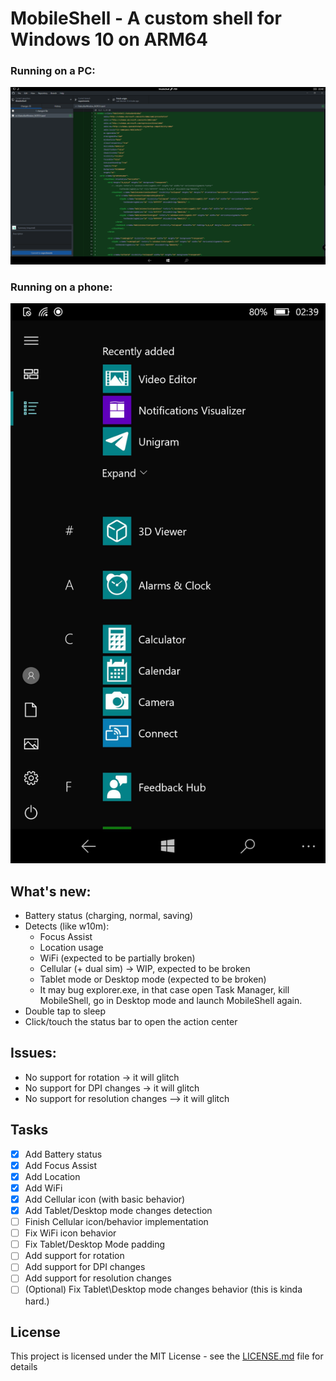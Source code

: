 # MobileShell - A custom shell for Windows 10 on ARM64

### Running on a PC:
![pcMobileShell](demo/PC.png "MobileShell running on a PC")

### Running on a phone:
![phoneMobileShell](demo/Mobile.png "MobileShell running on a phone")

## What's new:

- Battery status (charging, normal, saving)
- Detects (like w10m):
    - Focus Assist
    - Location usage
    - WiFi (expected to be partially broken)
    - Cellular (+ dual sim) -> WIP, expected to be broken
    - Tablet mode or Desktop mode (expected to be broken)
    - It may bug explorer.exe, in that case open Task Manager, kill MobileShell, go in Desktop mode and launch MobileShell again.
- Double tap to sleep
- Click/touch the status bar to open the action center

## Issues:

 - No support for rotation -> it will glitch
 - No support for DPI changes -> it will glitch
 - No support for resolution changes --> it will glitch

## Tasks

- [X] Add Battery status
- [X] Add Focus Assist
- [X] Add Location
- [X] Add WiFi
- [X] Add Cellular icon (with basic behavior)
- [X] Add Tablet/Desktop mode changes detection
- [ ] Finish Cellular icon/behavior implementation
- [ ] Fix WiFi icon behavior
- [ ] Fix Tablet/Desktop Mode padding
- [ ] Add support for rotation
- [ ] Add support for DPI changes
- [ ] Add support for resolution changes
- [ ] \(Optional) Fix Tablet\Desktop mode changes behavior (this is kinda hard.)

## License

This project is licensed under the MIT License - see the [LICENSE.md](LICENSE.md) file for details
